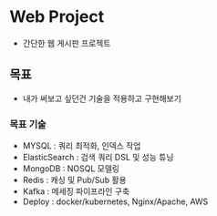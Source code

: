 # Web Project 
- 간단한 웹 게시판 프로젝트
## 목표
- 내가 써보고 싶던건 기술을 적용하고 구현해보기
### 목표 기술
- MYSQL : 쿼리 최적화, 인덱스 작업
- ElasticSearch : 검색 쿼리 DSL 및 성능 튜닝
- MongoDB : NOSQL 모델링
- Redis : 캐싱 및 Pub/Sub 활용
- Kafka : 메세징 파이프라인 구축
- Deploy : docker/kubernetes, Nginx/Apache, AWS

